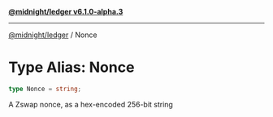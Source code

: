 [**@midnight/ledger v6.1.0-alpha.3**](../README.md)

***

[@midnight/ledger](../globals.md) / Nonce

# Type Alias: Nonce

```ts
type Nonce = string;
```

A Zswap nonce, as a hex-encoded 256-bit string
